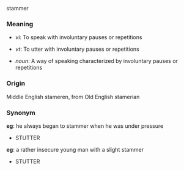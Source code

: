 stammer
### Meaning
+ _vi_: To speak with involuntary pauses or repetitions
+ _vt_: To utter with involuntary pauses or repetitions

+ _noun_: A way of speaking characterized by involuntary pauses or repetitions

### Origin

Middle English stameren, from Old English stamerian

### Synonym

__eg__: he always began to stammer when he was under pressure

+ STUTTER

__eg__: a rather insecure young man with a slight stammer

+ STUTTER


